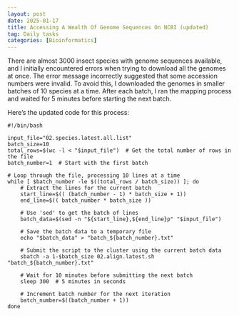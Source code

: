```yaml
---
layout: post
date: 2025-01-17
title: Accessing A Wealth Of Genome Sequences On NCBI (updated)
tag: Daily tasks
categories: [Bioinformatics]
---
```


There are almost 3000 insect species with genome sequences available, and I initially encountered errors when trying to download all the genomes at once. The error message incorrectly suggested that some accession numbers were invalid. To avoid this, I downloaded the genomes in smaller batches of 10 species at a time. After each batch, I ran the mapping process and waited for 5 minutes before starting the next batch.
<!--more-->

Here’s the updated code for this process:
```shell
#!/bin/bash

input_file="02.species.latest.all.list"
batch_size=10
total_rows=$(wc -l < "$input_file")  # Get the total number of rows in the file
batch_number=1  # Start with the first batch

# Loop through the file, processing 10 lines at a time
while [ $batch_number -le $((total_rows / batch_size)) ]; do
    # Extract the lines for the current batch
    start_line=$(( (batch_number - 1) * batch_size + 1))
    end_line=$(( batch_number * batch_size ))

    # Use 'sed' to get the batch of lines
    batch_data=$(sed -n "${start_line},${end_line}p" "$input_file")

    # Save the batch data to a temporary file
    echo "$batch_data" > "batch_${batch_number}.txt"

    # Submit the script to the cluster using the current batch data
    sbatch -a 1-$batch_size 02.align.latest.sh "batch_${batch_number}.txt"

    # Wait for 10 minutes before submitting the next batch
    sleep 300  # 5 minutes in seconds

    # Increment batch number for the next iteration
    batch_number=$((batch_number + 1))
done
```
